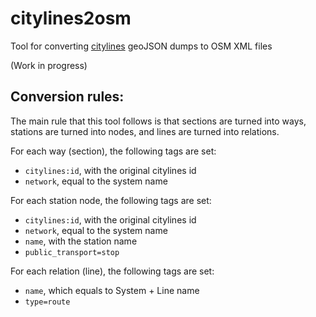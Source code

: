 # citylines2osm
Tool for converting [citylines](https://www.citylines.co) geoJSON dumps to OSM XML files

(Work in progress)

## Conversion rules:
The main rule that this tool follows is that sections are turned into ways, stations are turned into nodes, and lines are turned into relations.

For each way (section), the following tags are set:
- `citylines:id`, with the original citylines id
- `network`, equal to the system name

For each station node, the following tags are set:
- `citylines:id`, with the original citylines id
- `network`, equal to the system name
- `name`, with the station name
- `public_transport=stop`

For each relation (line), the following tags are set:
- `name`, which equals to System + Line name
- `type=route`
